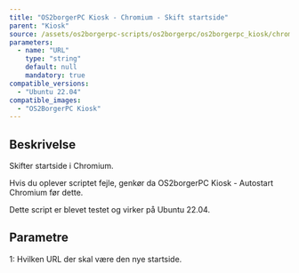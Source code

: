 ```yaml
---
title: "OS2borgerPC Kiosk - Chromium - Skift startside"
parent: "Kiosk"
source: /assets/os2borgerpc-scripts/os2borgerpc/os2borgerpc_kiosk/chromium_change_homepage.sh
parameters:
  - name: "URL"
    type: "string"
    default: null
    mandatory: true
compatible_versions:
  - "Ubuntu 22.04"
compatible_images:
  - "OS2BorgerPC Kiosk"
---
```


## Beskrivelse
Skifter startside i Chromium.

Hvis du oplever scriptet fejle, genkør da OS2borgerPC Kiosk - Autostart Chromium før dette.

Dette script er blevet testet og virker på Ubuntu 22.04.

## Parametre
1: Hvilken URL der skal være den nye startside.

